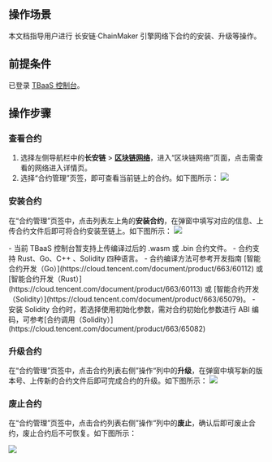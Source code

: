 ## 操作场景

本文档指导用户进行 长安链·ChainMaker 引擎网络下合约的安装、升级等操作。



## 前提条件

已登录 [TBaaS 控制台](https://console.cloud.tencent.com/tbaas)。



## 操作步骤

### 查看合约

1. 选择左侧导航栏中的**长安链** > **[区块链网络](https://console.cloud.tencent.com/tbaas/chainmaker/chain)**，进入“区块链网络”页面，点击需查看的网络进入详情页。
2. 选择“合约管理”页签，即可查看当前链上的合约。如下图所示：
![](https://main.qcloudimg.com/raw/bc5b6a510d7d1655b6b2614d77bfe10c.png)

   

### 安装合约

在“合约管理”页签中，点击列表左上角的**安装合约**，在弹窗中填写对应的信息、上传合约文件后即可将合约安装至链上。如下图所示：
![](https://main.qcloudimg.com/raw/30ab44c53644908afa7bad78075bddfb.png)

<dx-alert infotype="notice" title="">
- 当前 TBaaS 控制台暂支持上传编译过后的 .wasm 或 .bin 合约文件。
- 合约支持 Rust、Go、C++ 、Solidity 四种语言。
- 合约编译方法可参考开发指南 [智能合约开发（Go）](https://cloud.tencent.com/document/product/663/60112) 或 [智能合约开发（Rust）](https://cloud.tencent.com/document/product/663/60113) 或 [智能合约开发（Solidity）](https://cloud.tencent.com/document/product/663/65079)。
- 安装 Solidity 合约时，若选择使用初始化参数，需对合约初始化参数进行 ABI 编码，可参考[合约调用（Solidity）](https://cloud.tencent.com/document/product/663/65082)
</dx-alert>


### 升级合约

在“合约管理”页签中，点击合约列表右侧”操作“列中的**升级**，在弹窗中填写新的版本号、上传新的合约文件后即可完成合约的升级。如下图所示：
![](https://main.qcloudimg.com/raw/5ada0a757a7b85fa6cf8216aa1cbdefe.png)



### 废止合约

在“合约管理”页签中，点击合约列表右侧”操作“列中的**废止**，确认后即可废止合约，废止合约后不可恢复。如下图所示：

![](https://main.qcloudimg.com/raw/cc91eecd68edc66009df47d2b68f1a00.png)
